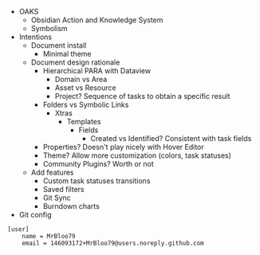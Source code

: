 - OAKS
    - Obsidian Action and Knowledge System
    - Symbolism
- Intentions
    - Document install
        - Minimal theme
    - Document design rationale
        - Hierarchical PARA with Dataview
            - Domain vs Area
            - Asset vs Resource
            - Project? Sequence of tasks to obtain a specific result
        - Folders vs Symbolic Links
            - Xtras
                - Templates
                    - Fields
                        - Created vs Identified? Consistent with task fields
        - Properties? Doesn't play nicely with Hover Editor
        - Theme? Allow more customization (colors, task statuses)
        - Community Plugins? Worth or not
    - Add features
        - Custom task statuses transitions
        - Saved filters
        - Git Sync
        - Burndown charts
- Git config
```
[user]
	name = MrBloo79
	email = 146093172+MrBloo79@users.noreply.github.com
```

